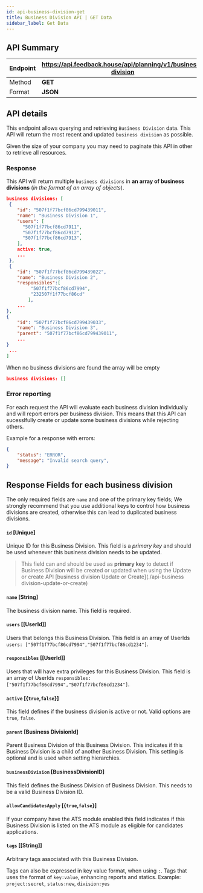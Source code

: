 ```yaml
---
id: api-business-division-get
title: Business Division API | GET Data
sidebar_label: Get Data
---
```


## API Summary

| Endpoint | **https://api.feedback.house/api/planning/v1/business-division** |
|----------|---------------------------------------------------|
| Method   | **GET** |
| Format   | **JSON** |

## API details

This endpoint allows querying and retrieving `Business Division` data. This API will return the most recent and updated `business division` as possible.

Given the size of your company you may need to paginate this API in other to retrieve all resources.

### Response 

This API will return multiple `business divisions` in **an array of business divisions** (*in the format of an array of objects*). 

```json
business divisions: [
 { 
    "id": "507f1f77bcf86cd799439011", 
    "name": "Business Division 1", 
    "users": [
      "507f1f77bcf86cd7911",
      "507f1f77bcf86cd7912",
      "507f1f77bcf86cd7913",
    ], 
    active: true,
    ...
 },
 { 
    "id": "507f1f77bcf86cd799439022", 
    "name": "Business Division 2", 
    "responsibles":[
         "507f1f77bcf86cd7994",
         "232507f1f77bcf86cd"
        ], 
    ... 
},
{
    "id": "507f1f77bcf86cd799439033", 
    "name": "Business Division 3", 
    "parent": "507f1f77bcf86cd799439011",
    ...
}
 ...
]
```

When no business divisions are found the array will be empty
```json
business divisions: []
```

### Error reporting

For each request the API will evaluate each business division individually and will report errors per business division. This means that this API can sucesslfully create or update some business divisions while rejecting others.

Example for a response with errors:
```json
{
    "status": "ERROR",
    "message": "Invalid search query",
}
```

## Response Fields for each business division

The only required fields are `name` and one of the primary key fields; We strongly recommend that you use additional keys to control how business divisions are created, otherwise this can lead to duplicated business divisions.

#### `id` [Unique] 
Unique ID for this Business Division. This field is a *primary key* and should be used whenever this business division needs to be updated.

> This field can and should be used as **primary key** to detect if Business Division will be created or updated when using the Update or create API [business division Update or Create](./api-business division-update-or-create)

#### `name` [String] 
The business division name. This field is required. 

#### `users` [[UserId]]

Users that belongs this Business Division. This field is an array of UserIds `users: ["507f1f77bcf86cd7994","507f1f77bcf86cd1234"]`.

#### `responsibles` [[UserId]]

Users that will have extra privileges for this Business Division. This field is an array of UserIds `responsibles: ["507f1f77bcf86cd7994","507f1f77bcf86cd1234"]`. 

#### `active` [{`true`,`false`}]

This field defines if the business division is active or not. Valid options are `true`, `false`. 

#### `parent` [Business DivisionId]

Parent Business Division of this Business Division. This indicates if this Business Division is a child of another Business Division. This setting is optional and is used when setting hierarchies.

#### `businessDivision` [BusinessDivisionID]

This field defines the Business Division of Business Division. This needs to be a valid Business Division ID.

#### `allowCandidatesApply` [{`true`,`false`}]

If your company have the ATS module enabled this field indicates if this Business Division is listed on the ATS module as eligible for candidates applications.

#### `tags` [[String]]

Arbitrary tags associated with this Business Division. 

Tags can also be expressed in key value format, when using `:`. Tags that uses the format of `key:value`, enhancing reports and statics. Example: `project:secret`, `status:new`, `division:yes`

